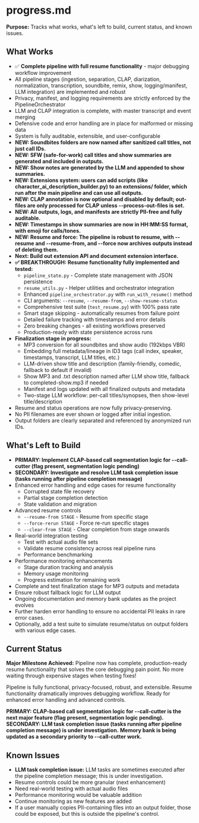 # progress.md

**Purpose:**
Tracks what works, what's left to build, current status, and known issues.

## What Works

- ✅ **Complete pipeline with full resume functionality** - major debugging workflow improvement
- All pipeline stages (ingestion, separation, CLAP, diarization, normalization, transcription, soundbite, remix, show, logging/manifest, LLM integration) are implemented and robust
- Privacy, manifest, and logging requirements are strictly enforced by the PipelineOrchestrator
- LLM and CLAP integration is complete, with master transcript and event merging
- Defensive code and error handling are in place for malformed or missing data
- System is fully auditable, extensible, and user-configurable
- **NEW: Soundbites folders are now named after sanitized call titles, not just call IDs.**
- **NEW: SFW (safe-for-work) call titles and show summaries are generated and included in outputs.**
- **NEW: Show notes are generated by the LLM and appended to show summaries.**
- **NEW: Extensions system: users can add scripts (like character_ai_description_builder.py) to an extensions/ folder, which run after the main pipeline and can use all outputs.**
- **NEW: CLAP annotation is now optional and disabled by default; out- files are only processed for CLAP unless --process-out-files is set.**
- **NEW: All outputs, logs, and manifests are strictly PII-free and fully auditable.**
- **NEW: Timestamps in show summaries are now in HH:MM:SS format, with emoji for calls/tones.**
- **NEW: Resume and force: The pipeline is robust to resume, with --resume and --resume-from, and --force now archives outputs instead of deleting them.**
- **Next: Build out extension API and document extension interface.**
- **✅ BREAKTHROUGH: Resume functionality fully implemented and tested:**
  - `pipeline_state.py` - Complete state management with JSON persistence
  - `resume_utils.py` - Helper utilities and orchestrator integration
  - Enhanced `pipeline_orchestrator.py` with `run_with_resume()` method
  - CLI arguments: `--resume`, `--resume-from`, `--show-resume-status`
  - Comprehensive test suite (`test_resume.py`) with 100% pass rate
  - Smart stage skipping - automatically resumes from failure point
  - Detailed failure tracking with timestamps and error details
  - Zero breaking changes - all existing workflows preserved
  - Production-ready with state persistence across runs
- **Finalization stage in progress:**
  - MP3 conversion for all soundbites and show audio (192kbps VBR)
  - Embedding full metadata/lineage in ID3 tags (call index, speaker, timestamps, transcript, LLM titles, etc.)
  - LLM-driven show title and description (family-friendly, comedic, fallback to default if invalid)
  - Show MP3 and .txt description named after LLM show title, fallback to completed-show.mp3 if needed
  - Manifest and logs updated with all finalized outputs and metadata
  - Two-stage LLM workflow: per-call titles/synopses, then show-level title/description
- Resume and status operations are now fully privacy-preserving.
- No PII filenames are ever shown or logged after initial ingestion.
- Output folders are clearly separated and referenced by anonymized run IDs.

## What's Left to Build

- **PRIMARY: Implement CLAP-based call segmentation logic for --call-cutter (flag present, segmentation logic pending)**
- **SECONDARY: Investigate and resolve LLM task completion issue (tasks running after pipeline completion message)**
- Enhanced error handling and edge cases for resume functionality
  - Corrupted state file recovery
  - Partial stage completion detection
  - State validation and migration
- Advanced resume controls
  - `--resume-from STAGE` - Resume from specific stage
  - `--force-rerun STAGE` - Force re-run specific stages
  - `--clear-from STAGE` - Clear completion from stage onwards
- Real-world integration testing
  - Test with actual audio file sets
  - Validate resume consistency across real pipeline runs
  - Performance benchmarking
- Performance monitoring enhancements
  - Stage duration tracking and analysis
  - Memory usage monitoring
  - Progress estimation for remaining work
- Complete and test finalization stage for MP3 outputs and metadata
- Ensure robust fallback logic for LLM output
- Ongoing documentation and memory bank updates as the project evolves
- Further harden error handling to ensure no accidental PII leaks in rare error cases.
- Optionally, add a test suite to simulate resume/status on output folders with various edge cases.

## Current Status

**Major Milestone Achieved:** Pipeline now has complete, production-ready resume functionality that solves the core debugging pain point. No more waiting through expensive stages when testing fixes!

Pipeline is fully functional, privacy-focused, robust, and extensible. Resume functionality dramatically improves debugging workflow. Ready for enhanced error handling and advanced controls.

**PRIMARY: CLAP-based call segmentation logic for --call-cutter is the next major feature (flag present, segmentation logic pending).**
**SECONDARY: LLM task completion issue (tasks running after pipeline completion message) is under investigation.**
**Memory bank is being updated as a secondary priority to --call-cutter work.**

## Known Issues

- **LLM task completion issue:** LLM tasks are sometimes executed after the pipeline completion message; this is under investigation.
- Resume controls could be more granular (next enhancement)
- Need real-world testing with actual audio files
- Performance monitoring would be valuable addition
- Continue monitoring as new features are added
- If a user manually copies PII-containing files into an output folder, those could be exposed, but this is outside the pipeline's control. 